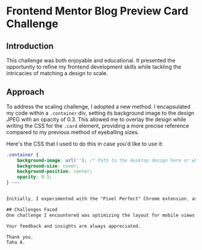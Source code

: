 # Frontend Mentor Blog Preview Card Challenge

## Introduction
This challenge was both enjoyable and educational. It presented the opportunity to refine my frontend development skills while tackling the intricacies of matching a design to scale.

## Approach
To address the scaling challenge, I adopted a new method. I encapsulated my code within a `.container` div, setting its background image to the design JPEG with an opacity of 0.3. This allowed me to overlay the design while writing the CSS for the `.card` element, providing a more precise reference compared to my previous method of eyeballing sizes.

Here's the CSS that I used to do this in case you'd like to use it:

~~~css
.container {
    background-image: url(''); /* Path to the desktop design here or whichever design you're using */
    background-size: cover;
    background-position: center;
    opacity: 0.5; 
} ~~~


Initially, I experimented with the "Pixel Perfect" Chrome extension, as suggested by [Ezekiel225](https://github.com/Ezekiel225). While helpful initially, I encountered scaling issues that led me to explore alternative tracing methods. Though not a perfect solution, this approach brought me closer to achieving a 100% match with the design, providing valuable learning experiences along the way. At best, I think this way of doing it has bought me a little over 80% closer to the original. Not 100% but better than before!

## Challenges Faced
One challenge I encountered was optimizing the layout for mobile views. Through research, I discovered the versatility of using `:root` variables to scale elements uniformly. While effective for the majority of adjustments, I'm open to feedback on whether this method aligns with best practices.

Your feedback and insights are always appreciated.

Thank you,  
Taha A.
